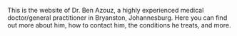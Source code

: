 This is the website of Dr. Ben Azouz, a highly experienced medical doctor/general practitioner in Bryanston, Johannesburg. Here you can find out more about him, how to contact him, the conditions he treats, and more.